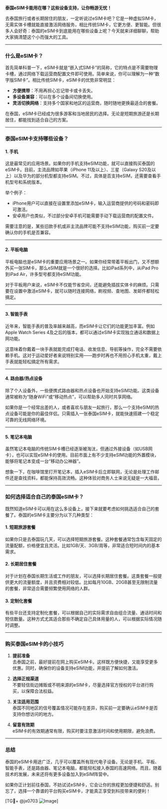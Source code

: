**泰国eSIM卡能用在哪？这些设备支持，让你畅游无忧！**

去泰国旅行或者长期居住的朋友，一定听说过eSIM卡吧？它是一种虚拟SIM卡，无需实体卡槽就能直接激活网络服务，相比传统SIM卡，它更方便、更智能。但很多人会好奇：泰国的eSIM卡到底能用在哪些设备上呢？今天就来详细聊聊，帮助大家搞清楚这个小而强大的工具。

---

### **什么是eSIM卡？**
首先简单科普一下，eSIM卡就是“嵌入式SIM卡”的简称，它的特点是不需要物理卡槽，通过网络下载运营商配置文件即可使用。简单来说，你可以理解为一种“数字版SIM卡”。相比传统SIM卡，eSIM卡的优势非常明显：

- **方便携带**：不用再担心忘记带卡或卡丢失。
- **多设备兼容**：可以在多个设备间切换使用。
- **灵活切换网络**：支持多个国家和地区的运营商，随时随地更换最适合的套餐。

在泰国，eSIM卡已经成为很多游客和当地居民的选择。无论是短期旅游还是长期居住，都能找到适合自己的方案。

---

### **泰国eSIM卡支持哪些设备？**

#### **1. 手机**
这是最常见的应用场景。如果你的手机支持eSIM功能，就可以直接购买泰国的eSIM卡。目前，主流品牌如苹果（iPhone 11及以上）、三星（Galaxy S20及以上）以及华为的部分机型都支持eSIM。不过，具体是否支持eSIM，还需要查看手机型号和系统版本。

举个例子：
- iPhone用户可以直接在设置里添加eSIM卡，输入运营商提供的号码和密码即可激活。
- 安卓用户也类似，不过部分安卓手机可能需要手动下载运营商的配置文件。

需要注意的是，某些旧款手机或非主流品牌可能不支持eSIM功能，购买前一定要确认你的手机是否兼容。

---

#### **2. 平板电脑**
平板电脑也是eSIM卡的重要应用场景之一。如果你经常带着平板出门，又不想额外买一张SIM卡，那么eSIM就是一个很好的选择。比如iPad系列中，从iPad Pro到iPad Air，许多型号都支持eSIM功能。

对于平板用户来说，eSIM卡不仅能节省空间，还能避免插拔实体卡的麻烦。只需要在设置中激活eSIM卡，就可以随时连接网络，刷视频、查地图、发邮件都轻松搞定。

---

#### **3. 智能手表**
近年来，智能手表的普及率越来越高，而eSIM卡让它们的功能更加丰富。例如Apple Watch Series 4及之后的版本，都可以通过eSIM卡实现独立通话和数据上网功能。

这意味着你戴着一块手表就能完成打电话、收发信息、导航等操作，完全不需要依赖手机。这对于运动爱好者来说特别实用——跑步时再也不用担心手机太重，戴上手表就能轻松搞定所有需求。

---

#### **4. 路由器/热点设备**
除了个人设备外，一些便携式路由器和热点设备也开始支持eSIM功能。这类设备通常被称为“随身WiFi”或“移动热点”，可以帮助多人同时共享网络。

如果你是一个经常出差的人，或者喜欢与朋友一起旅行，那么一个支持eSIM的热点设备可能是你的最佳伴侣。只需插入一张泰国eSIM卡，就能快速搭建一个稳定可靠的无线网络环境。

---

#### **5. 笔记本电脑**
虽然笔记本电脑的传统SIM卡槽已经逐渐被淘汰，但通过外接设备（如USB网卡），也可以实现eSIM卡的使用。目前市面上有不少支持eSIM功能的外置模块，能够将笔记本变成一台“移动办公神器”。

想象一下，在咖啡馆里打开笔记本，插入eSIM卡后立即联网，无论是处理工作邮件还是查找资料，都能保持高效流畅。这种体验对商务人士来说无疑是一大福音。

---

### **如何选择适合自己的泰国eSIM卡？**

既然知道eSIM卡可以用在这么多设备上，接下来就要考虑如何挑选适合自己的套餐了。泰国的eSIM卡主要分为以下几种类型：

#### **1. 短期旅游套餐**
如果你只是去泰国玩几天，可以选择短期旅游套餐。这种套餐通常包含每天固定的流量配额，价格便宜且灵活。比如1GB/天、3GB/周等，非常适合短时间内的基本需求。

#### **2. 长期居住套餐**
对于计划在泰国长期生活或工作的朋友，可以选择长期居住套餐。这类套餐一般提供更大的流量额度，并且资费相对较低。比如每月10GB、20GB甚至无限制流量的套餐，非常适合需要频繁使用网络的人群。

#### **3. 定制化套餐**
有些平台还支持定制化套餐，可以根据自己的实际需求自由组合流量、通话时间和短信数量。这种方式尤其适合那些不确定自己具体用量的人，可以根据实际情况随时调整。

---

### **购买泰国eSIM卡的小技巧**

1. **提前准备**  
   去泰国之前，最好提前在网上购买eSIM卡。这样既方便快捷，又能享受更多优惠。同时，确保你的设备支持eSIM功能，并提前了解如何激活。

2. **选择正规渠道**  
   不要轻信街边摊贩或不明来源的eSIM卡，尽量选择官方授权的平台进行购买，以保障合法权益。

3. **关注适用范围**  
   泰国不同地区的信号覆盖情况可能存在差异，购买前一定要确认eSIM卡是否支持你想访问的地方。

4. **留意有效期**  
   eSIM卡的有效期通常有限，购买时要注意激活时间和使用期限，避免浪费。

---

### **总结**

泰国的eSIM卡用途广泛，几乎可以覆盖所有现代电子设备。无论是手机、平板、智能手表，还是路由器、笔记本电脑，都能轻松接入泰国的高速网络。而且，随着技术的发展，未来还将有更多设备加入到eSIM阵营中。

如果你正计划前往泰国，不妨试试eSIM卡，它会让你的旅程更加便捷和舒适。别忘了，选择一个靠谱的平台购买eSIM卡，才能真正享受到科技带来的便利！

[TG💪+ @jx0703 ![Image](https://github.com/user-attachments/assets/dbca1d08-cadb-493c-b0ec-ad6f7a83f270)]